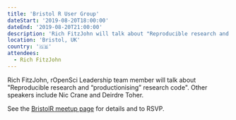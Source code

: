```yaml
---
title: 'Bristol R User Group'
dateStart: '2019-08-20T18:00:00'
dateEnd: '2019-08-20T21:00:00'
description: 'Rich FitzJohn will talk about "Reproducible research and “productionising” research code". Other speakers include Nic Crane, Deirdre Toher.'
location: 'Bristol, UK'
country: '🇬🇧'
attendees:
  - Rich FitzJohn
---
```


Rich FitzJohn, rOpenSci Leadership team member will talk about "Reproducible research and “productionising” research code". Other speakers include Nic Crane and Deirdre Toher.

See the [BristolR meetup page](https://www.meetup.com/Bristol-R-User-Group/events/262283223/) for details and to RSVP.
